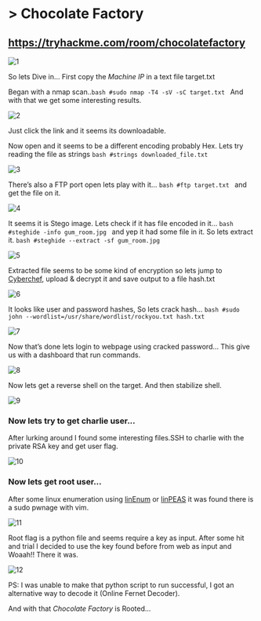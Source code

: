 # > 		Chocolate Factory
<https://tryhackme.com/room/chocolatefactory>
----------------------------------------------
![1](url)

So lets Dive in…
First copy the _Machine IP_ in a text file target.txt

Began with a nmap scan..```bash #sudo nmap -T4 -sV -sC target.txt ```
And with that we get some interesting results.

![2](url)

Just click the link and it seems its downloadable.

Now open and it seems to be a different encoding probably Hex. Lets try
reading the file as strings ```bash #strings downloaded_file.txt ```

![3](url)

There’s also a FTP port open lets play with it…
```bash #ftp target.txt ``` and get the file on it.

![4](url)

It seems it is Stego image. Lets check if it has file encoded in it…
```bash #steghide -info gum_room.jpg ``` and yep it had some file in it.
So lets extract it. ```bash #steghide --extract -sf gum_room.jpg ```

![5](url)

Extracted file seems to be some kind of encryption so lets jump to
[Cyberchef]( https://gchq.github.io/CyberChef/ ), upload &
decrypt it and save output to a file hash.txt

![6](url)

It looks like user and password hashes, So lets crack hash…
```bash #sudo john --wordlist=/usr/share/wordlist/rockyou.txt hash.txt ```

![7](url)

Now that’s done lets login to webpage using cracked password…
This give us with a dashboard that run commands.

![8](url)

Now lets get a reverse shell on the target. And then stabilize shell.

![9](url)

### Now lets try to get charlie user...

After lurking around I found some interesting files.SSH to charlie with the private RSA key and get user flag.

![10](url)


### Now lets get root user...
After some linux enumeration using [linEnum](https://github.com/rebootuser/LinEnum) or [linPEAS](https://github.com/carlospolop/privilege-escalation-awesome-scripts-suite/tree/master/linPEAS)
it was found there is a sudo pwnage with vim. 

![11](url)

Root flag is a python file and seems require a key as input.
After some hit and trial I decided to use the key found before from web as
input and Woaah!! There it was.

![12](url)

PS: I was unable to make that python script to run successful, I got an
alternative way to decode it (Online Fernet Decoder).

And with that _Chocolate Factory_ is Rooted...